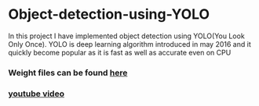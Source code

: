 # Object-detection-using-YOLO
In this project I have implemented object detection using YOLO(You Look Only Once). YOLO is deep learning algorithm introduced in may 2016 and it quickly become popular as it is fast as well as accurate even on CPU

### Weight files can be found [here](https://pjreddie.com/darknet/yolo/)

### [youtube video](https://youtu.be/b-kcZo_19CY)
